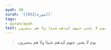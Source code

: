 ```yaml
---
ayah: 46
surah: '[[052|سورة]]'
tags:
- quran/ayah
text: يوم لا يغني عنهم كيدهم شيئا ولا هم ينصرون
---
```

> يوم لا يغني عنهم كيدهم شيئا ولا هم ينصرون
